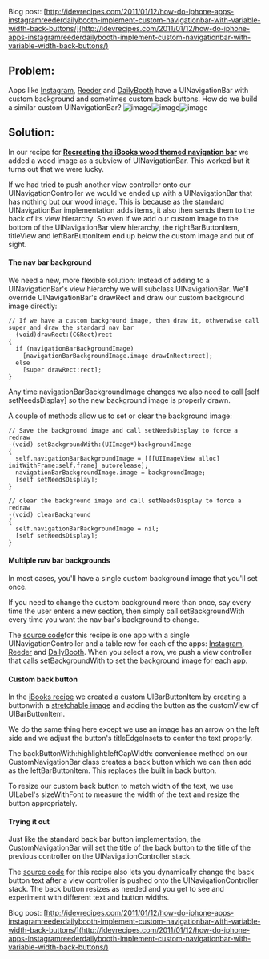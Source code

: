 Blog post: [http://idevrecipes.com/2011/01/12/how-do-iphone-apps-instagramreederdailybooth-implement-custom-navigationbar-with-variable-width-back-buttons/](http://idevrecipes.com/2011/01/12/how-do-iphone-apps-instagramreederdailybooth-implement-custom-navigationbar-with-variable-width-back-buttons/)

## Problem:

Apps like [Instagram][], [Reeder][] and [DailyBooth][] have a
UINavigationBar with custom background and sometimes custom back
buttons. How do we build a similar custom UINavigationBar?
![image][]![image][1]![image][2]
## Solution:

In our recipe for
**[Recreating the iBooks wood themed navigation bar][]** we added a
wood image as a subview of UINavigationBar. This worked but it
turns out that we were lucky.

If we had tried to push another view controller onto our UINavigationController
we would've ended up with a UINavigationBar that has nothing but our wood image.
This is because as the standard UINavigationBar implementation adds items,
it also then sends them to the back of its view hierarchy. So even
if we add our custom image to the bottom of the
UINavigationBar view hierarchy, the rightBarButtonItem, titleView
and leftBarButtonItem end up below the custom image and out of
sight.

#### The nav bar background

We need a new, more flexible solution: Instead of adding to a
UINavigationBar's view hierarchy we will subclass UINavigationBar.
We'll override UINavigationBar's drawRect and draw our custom
background image directly:

    // If we have a custom background image, then draw it, othwerwise call super and draw the standard nav bar
    - (void)drawRect:(CGRect)rect
    {
      if (navigationBarBackgroundImage)
        [navigationBarBackgroundImage.image drawInRect:rect];
      else
        [super drawRect:rect];
    }

Any time navigationBarBackgroundImage changes we also need to call
[self setNeedsDisplay] so the new background image is properly
drawn.

A couple of methods allow us to set or clear the background image:

    // Save the background image and call setNeedsDisplay to force a redraw
    -(void) setBackgroundWith:(UIImage*)backgroundImage
    {
      self.navigationBarBackgroundImage = [[[UIImageView alloc] initWithFrame:self.frame] autorelease];
      navigationBarBackgroundImage.image = backgroundImage;
      [self setNeedsDisplay];
    }

    // clear the background image and call setNeedsDisplay to force a redraw
    -(void) clearBackground
    {
      self.navigationBarBackgroundImage = nil;
      [self setNeedsDisplay];
    }

#### Multiple nav bar backgrounds

In most cases, you'll have a single custom background image that
you'll set once.

If you need to change the custom background more
than once, say every time the user enters a new section, then
simply call setBackgroundWith every time you want the nav bar's
background to change.

The [source code][https://github.com/boctor/idev-recipes/tree/master/CustomBackButton]for this recipe is one app with a single
UINavigationController and a table row for each of the
apps: [Instagram][], [Reeder][] and [DailyBooth][]. When you select a row, we push a view
controller that calls setBackgroundWith to set the background image
for each app.

#### Custom back button

In the [iBooks recipe][Recreating the iBooks wood themed navigation bar] we created a custom
UIBarButtonItem by creating a buttonwith a [stretchable image][] and
adding the button as the customView of UIBarButtonItem.

We do the same thing here except we use an image has an
arrow on the left side and we adjust the button's titleEdgeInsets to center the text properly.

The backButtonWith:highlight:leftCapWidth: convenience method on
our CustomNavigationBar class creates a back button which we can
then add as the leftBarButtonItem. This replaces the built in back
button.

To resize our custom back button to match width of the
text, we use UILabel's sizeWithFont to measure the width of the
text and resize the button appropriately.

#### Trying it out

Just like the standard back bar button implementation,
the CustomNavigationBar will set the title of the back button to
the title of the previous controller on the UINavigationController
stack.

The [source code][] for this recipe also lets you
dynamically change the back button text after a view controller is
pushed onto the UINavigationController stack. The back button
resizes as needed and you get to see and experiment with different
text and button widths.

Blog post: [http://idevrecipes.com/2011/01/12/how-do-iphone-apps-instagramreederdailybooth-implement-custom-navigationbar-with-variable-width-back-buttons/](http://idevrecipes.com/2011/01/12/how-do-iphone-apps-instagramreederdailybooth-implement-custom-navigationbar-with-variable-width-back-buttons/)

  [https://github.com/boctor/idev-recipes/tree/master/CustomBackButton]: https://github.com/boctor/idev-recipes/tree/master/CustomBackButton
  [Instagram]: http://p.appju.mp/389801252&t=i
  [Reeder]: http://p.appju.mp/325502379&t=i
  [DailyBooth]: http://p.appju.mp/381470756&t=i
  [image]: http://idevrecipes.files.wordpress.com/2011/01/instagram.png "Instagram"
  [1]: http://idevrecipes.files.wordpress.com/2011/01/reeder.png "Reeder"
  [2]: http://idevrecipes.files.wordpress.com/2011/01/dailybooth.png "DailyBooth"
  [Recreating the iBooks wood themed navigation bar]: http://idevrecipes.com/2010/12/13/wooduinavigation/
  [stretchable image]: http://idevrecipes.com/2010/12/08/stretchable-images-and-buttons/
  [source code]: https://github.com/boctor/idev-recipes/tree/master/CustomBackButton
